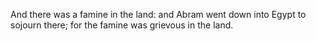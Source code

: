 And there was a famine in the land: and Abram went down into Egypt to sojourn there; for the famine was grievous in the land.
